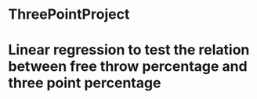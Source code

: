 # ThreePointProject
# Linear regression to test the relation between free throw percentage and three point percentage
